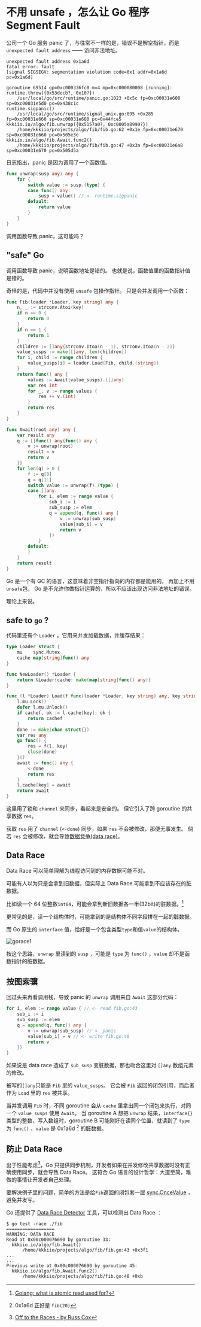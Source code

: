 # 不用 unsafe ，怎么让 Go 程序 Segment Fault

公司一个 Go 服务 panic 了，与往常不一样的是，错误不是解空指针，而是 `unexpected fault address` —— 访问非法地址。

```
unexpected fault address 0x1a6d
fatal error: fault
[signal SIGSEGV: segmentation violation code=0x1 addr=0x1a6d pc=0x1a6d]

goroutine 69514 gp=0xc000336fc0 m=4 mp=0xc000080008 [running]:
runtime.throw({0x53decb?, 0x10?})
	/usr/local/go/src/runtime/panic.go:1023 +0x5c fp=0xc00031e600 sp=0xc00031e5d0 pc=0x438c1c
runtime.sigpanic()
	/usr/local/go/src/runtime/signal_unix.go:895 +0x285 fp=0xc00031e660 sp=0xc00031e600 pc=0x44fce5
kkkiio.io/algo/fib.unwrap({0x5157a0?, 0xc0005a8990?})
	/home/kkkiio/projects/algo/fib/fib.go:62 +0x1e fp=0xc00031e670 sp=0xc00031e660 pc=0x505e3e
kkkiio.io/algo/fib.Await.func2()
	/home/kkkiio/projects/algo/fib/fib.go:47 +0x3a fp=0xc00031e6a8 sp=0xc00031e670 pc=0x505d5a
```

日志指出，panic 是因为调用了一个函数值。

```go
func unwrap(susp any) any {
	for {
		switch value := susp.(type) {
		case func() any:
			susp = value() // <- runtime.sigpanic
		default:
			return value
		}
	}
}
```

调用函数导致 panic，这可能吗？

<!--more-->

## "safe" Go

调用函数导致 panic，说明函数地址是错的。
也就是说，函数值里的函数指针值是错的。

奇怪的是，代码中并没有使用 `unsafe` 包操作指针。
只是会并发调用一个函数：

```go
func Fib(loader *Loader, key string) any {
	n, _ := strconv.Atoi(key)
	if n == 0 {
		return 0
	}
	if n == 1 {
		return 1
	}
	children := []any{strconv.Itoa(n - 1), strconv.Itoa(n - 2)}
	value_susps := make([]any, len(children))
	for i, child := range children {
		value_susps[i] = loader.Load(Fib, child.(string))
	}
	return func() any {
		values := Await(value_susps).([]any)
		var res int
		for _, v := range values {
			res += v.(int)
		}
		return res
	}
}

func Await(root any) any {
	var result any
	q := []func() any{func() any {
		v := unwrap(root)
		result = v
		return v
	}}
	for len(q) > 0 {
		f := q[0]
		q = q[1:]
		switch value := unwrap(f).(type) {
		case []any:
			for i, elem := range value {
				sub_i := i
				sub_susp := elem
				q = append(q, func() any {
					v := unwrap(sub_susp)
					value[sub_i] = v
					return v
				})
			}
		default:
		}
	}
	return result
}
```

Go 是一个有 GC 的语言，这意味着非空指针指向的内存都是能用的。
再加上不用`unsafe`包， Go 是不允许你做指针运算的，所以不应该出现访问非法地址的错误。

理论上来说。

## safe to `go` ?

代码里还有个 `Loader` ，它用来并发加载数据，并缓存结果：

```go
type Loader struct {
	mu    sync.Mutex
	cache map[string]func() any
}

func NewLoader() *Loader {
	return &Loader{cache: make(map[string]func() any)}
}

func (l *Loader) Load(f func(loader *Loader, key string) any, key string) func() any {
	l.mu.Lock()
	defer l.mu.Unlock()
	if cachef, ok := l.cache[key]; ok {
		return cachef
	}
	done := make(chan struct{})
	var res any
	go func() {
		res = f(l, key)
		close(done)
	}()
	await := func() any {
		<-done
		return res
	}
	l.cache[key] = await
	return await
}
```

这里用了锁和 `channel` 来同步，看起来是安全的。
但它引入了跨 goroutine 的共享数据 `res`。

获取 `res` 用了 `channel` (`<-done`) 同步，如果 `res` 不会被修改，那便无事发生。
倘若 `res` 会被修改，就会导致[数据竞争(data race)](https://en.wikipedia.org/wiki/Race_condition#Data_race)。

## Data Race

Data Race 可以简单理解为线程访问到的内存数据可能不对。

可能有人以为只是会拿到旧数据，但实际上 Data Race 可能拿到不应该存在的脏数据。

比如读一个 64 位整数`int64`，可能会拿到新旧数据各一半(32bit)的脏数据。[^1]

更常见的是，读一个结构体时，可能拿到的是结构体不同字段拼在一起的脏数据。

而 Go 原生的 `interface` 值，恰好是一个包含类型`type`和值`value`的结构体。

![gorace1](http://research.swtch.com/gorace1.png)

按这个思路，`unwrap` 里读到的 `susp` ，可能是 `type` 为 `func()` ，`value` 却不是函数指针的脏数据。

## 按图索骥

回过头来再看调用栈，导致 panic 的 `unwrap` 调用来自 `Await` 这部分代码：

```go
for i, elem := range value { // <- read fib.go:43
	sub_i := i
	sub_susp := elem
	q = append(q, func() any {
		v := unwrap(sub_susp) // <- panic
		value[sub_i] = v // <- write fib.go:48
		return v
	})
}
```

如果说是 data race 造成了 `sub_susp` 变脏数据，那也吻合这里对 `[]any` 数组元素的修改。

被写的`[]any`只能是 `Fib` 里的 `value_susps`。
它会被 `Fib` 返回的闭包引用，而后者作为 `Load` 里的 `res` 被共享。

当并发调用 `Fib` 时，不同 goroutine 会从 `cache` 里拿出同一个闭包来执行，对同一个 `value_susps` 使用 `Await`。
当 goroutine A 想把 `unwrap` 结果，`interface{}` 类型的整数，写入数组时，goroutine B 可能刚好在读同个位置，就读到了 `type` 为 `func()` ，`value` 是 0x1a6d [^2] 的脏数据。

## 防止 Data Race

出于性能考虑[^3]，Go 只提供同步机制，开发者如果在并发修改共享数据时没有正确使用同步，就会导致 Data Race。
这符合 Go 语言的设计哲学：大道至简，难做的事情让开发者自己处理。

要解决例子里的问题，简单的方法是给`Fib`返回的闭包套一层 [sync.OnceValue](https://pkg.go.dev/sync#OnceValue) ，避免并发写。

Go 还提供了 [Data Race Detector](https://go.dev/doc/articles/race_detector) 工具，可以检测出 Data Race ：

```
$ go test -race ./fib
==================
WARNING: DATA RACE
Read at 0x00c000076690 by goroutine 33:
  kkkiio.io/algo/fib.Await()
      /home/kkkiio/projects/algo/fib/fib.go:43 +0x3f1
...
...
Previous write at 0x00c000076690 by goroutine 45:
  kkkiio.io/algo/fib.Await.func2()
      /home/kkkiio/projects/algo/fib/fib.go:48 +0xb
```

[^1]: [Golang: what is atomic read used for?](https://stackoverflow.com/a/55840680)
[^2]: 0x1a6d 正好是 `fib(20)`
[^3]: [Off to the Races - by Russ Cox](https://research.swtch.com/gorace)
